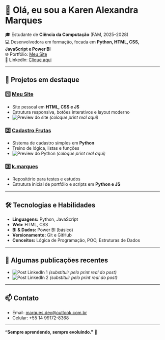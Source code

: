 <!-- README do perfil GitHub -->

# 👋 Olá, eu sou a Karen Alexandra Marques

🎓 Estudante de **Ciência da Computação** (FAM, 2025–2028)  
💻 Desenvolvedora em formação, focada em **Python, HTML, CSS, JavaScript e Power BI**  
🌐 Portfólio: [Meu Site](https://k-marques.github.io/Meu-site/)  
🔗 LinkedIn: [Clique aqui](https://www.linkedin.com/in/karen-alexandra-98a227349/)

---

## 🚀 Projetos em destaque

### 1️⃣ [Meu Site](https://github.com/K-Marques/Meu-site)
- Site pessoal em **HTML, CSS e JS**  
- Estrutura responsiva, botões interativos e layout moderno  
- ![Preview do site](https://k-marques.github.io/Meu-site/assets/preview1.png) *(coloque print real aqui)*

### 2️⃣ [Cadastro Frutas](https://github.com/K-Marques/cadastro-frutas)
- Sistema de cadastro simples em **Python**  
- Treino de lógica, listas e funções  
- ![Preview do Python](https://raw.githubusercontent.com/K-Marques/cadastro-frutas/main/preview.png) *(coloque print real aqui)*

### 3️⃣ [k.marques](https://github.com/K-Marques/k.marques)
- Repositório para testes e estudos  
- Estrutura inicial de portfólio e scripts em **Python e JS**

---

## 🛠️ Tecnologias e Habilidades
- **Linguagens:** Python, JavaScript  
- **Web:** HTML, CSS  
- **BI & Dados:** Power BI (básico)  
- **Versionamento:** Git e GitHub  
- **Conceitos:** Lógica de Programação, POO, Estruturas de Dados  

---

## 📸 Algumas publicações recentes
- ![Post LinkedIn 1](https://media.licdn.com/dms/image/C4D22AQF6uHj4D7vHjQ/feedshare-shrink_800/0/1694891234567?e=2147483647&v=beta&t=EXEMPLO1) *(substituir pelo print real do post)*  
- ![Post LinkedIn 2](https://media.licdn.com/dms/image/C4D22AQF6uHj4D7vHjQ/feedshare-shrink_800/0/1694891234567?e=2147483647&v=beta&t=EXEMPLO2) *(substituir pelo print real do post)*  

---

## 📫 Contato
- Email: marques.dev@outlook.com.br  
- Celular: +55 14 99172-8368  

---

**“Sempre aprendendo, sempre evoluindo.”** 🚀
